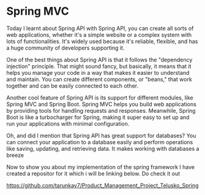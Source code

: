 # Spring MVC

Today I learnt about Spring API with Spring API, you can create all sorts of web applications, whether it's a simple website or a complex system with lots of functionalities. It's widely used because it's reliable, flexible, and has a huge community of developers supporting it.

One of the best things about Spring API is that it follows the "dependency injection" principle. That might sound fancy, but basically, it means that it helps you manage your code in a way that makes it easier to understand and maintain. You can create different components, or "beans," that work together and can be easily connected to each other.

Another cool feature of Spring API is its support for different modules, like Spring MVC and Spring Boot. Spring MVC helps you build web applications by providing tools for handling requests and responses. Meanwhile, Spring Boot is like a turbocharger for Spring, making it super easy to set up and run your applications with minimal configuration.

Oh, and did I mention that Spring API has great support for databases? You can connect your application to a database easily and perform operations like saving, updating, and retrieving data. It makes working with databases a breeze

Now to show you about my implementation of the spring framework I have created a repositor for it which i will be linking below. Do check it out

https://github.com/tarunkay7/Product_Management_Project_Telusko_Spring
